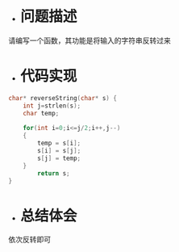* # 问题描述
请编写一个函数，其功能是将输入的字符串反转过来
* # 代码实现
```c
char* reverseString(char* s) {
    int j=strlen(s);
    char temp;
 
    for(int i=0;i<=j/2;i++,j--)
    {
        temp = s[i];
        s[i] = s[j];
        s[j] = temp;
    }
        return s;
}
```
* # 总结体会
依次反转即可
